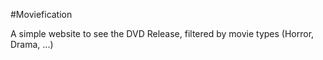 #Moviefication

A simple website to see the DVD Release, filtered by movie types (Horror, Drama, ...)
